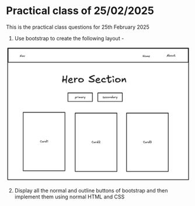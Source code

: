 # Practical class of 25/02/2025

This is the practical class questions for 25th February 2025

1. Use bootstrap to create the following layout -

![Diagram](./Feb_25_diagram.png)

2. Display all the normal and outline buttons of bootstrap and then implement them using normal HTML and CSS
